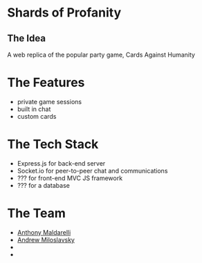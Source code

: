 # Shards of Profanity

## The Idea
A web replica of the popular party game, Cards Against Humanity

# The Features
* private game sessions
* built in chat
* custom cards

# The Tech Stack
* Express.js for back-end server
* Socket.io for peer-to-peer chat and communications
* ??? for front-end MVC JS framework
* ??? for a database

# The Team
* [Anthony Maldarelli](https://github.com/amaldare93)
* [Andrew Miloslavsky](https://github.com/andrewmilo)
* []()
* []()
